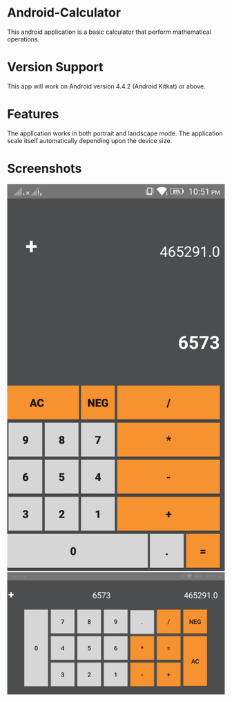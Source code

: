# Android-Calculator
This android application is a basic calculator that perform mathematical operations.

# Version Support
This app will work on Android version 4.4.2 (Android Kitkat) or above.

# Features
The application works in both portrait and landscape mode.
The application scale itself automatically depending upon the device size. 

# Screenshots
![](screenshots/one.jpeg)
![](screenshots/two.jpeg)

